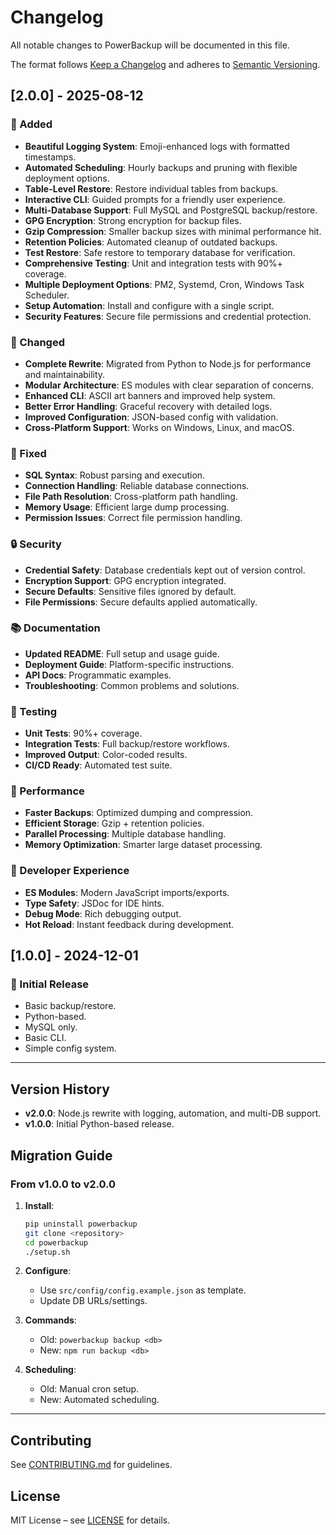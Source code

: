 # Changelog

All notable changes to PowerBackup will be documented in this file.

The format follows [Keep a Changelog](https://keepachangelog.com/en/1.0.0/) and adheres to [Semantic Versioning](https://semver.org/spec/v2.0.0.html).

## \[2.0.0] - 2025-08-12

### 🚀 Added

* **Beautiful Logging System**: Emoji-enhanced logs with formatted timestamps.
* **Automated Scheduling**: Hourly backups and pruning with flexible deployment options.
* **Table-Level Restore**: Restore individual tables from backups.
* **Interactive CLI**: Guided prompts for a friendly user experience.
* **Multi-Database Support**: Full MySQL and PostgreSQL backup/restore.
* **GPG Encryption**: Strong encryption for backup files.
* **Gzip Compression**: Smaller backup sizes with minimal performance hit.
* **Retention Policies**: Automated cleanup of outdated backups.
* **Test Restore**: Safe restore to temporary database for verification.
* **Comprehensive Testing**: Unit and integration tests with 90%+ coverage.
* **Multiple Deployment Options**: PM2, Systemd, Cron, Windows Task Scheduler.
* **Setup Automation**: Install and configure with a single script.
* **Security Features**: Secure file permissions and credential protection.

### 🔧 Changed

* **Complete Rewrite**: Migrated from Python to Node.js for performance and maintainability.
* **Modular Architecture**: ES modules with clear separation of concerns.
* **Enhanced CLI**: ASCII art banners and improved help system.
* **Better Error Handling**: Graceful recovery with detailed logs.
* **Improved Configuration**: JSON-based config with validation.
* **Cross-Platform Support**: Works on Windows, Linux, and macOS.

### 🐛 Fixed

* **SQL Syntax**: Robust parsing and execution.
* **Connection Handling**: Reliable database connections.
* **File Path Resolution**: Cross-platform path handling.
* **Memory Usage**: Efficient large dump processing.
* **Permission Issues**: Correct file permission handling.

### 🔒 Security

* **Credential Safety**: Database credentials kept out of version control.
* **Encryption Support**: GPG encryption integrated.
* **Secure Defaults**: Sensitive files ignored by default.
* **File Permissions**: Secure defaults applied automatically.

### 📚 Documentation

* **Updated README**: Full setup and usage guide.
* **Deployment Guide**: Platform-specific instructions.
* **API Docs**: Programmatic examples.
* **Troubleshooting**: Common problems and solutions.

### 🧪 Testing

* **Unit Tests**: 90%+ coverage.
* **Integration Tests**: Full backup/restore workflows.
* **Improved Output**: Color-coded results.
* **CI/CD Ready**: Automated test suite.

### 🚀 Performance

* **Faster Backups**: Optimized dumping and compression.
* **Efficient Storage**: Gzip + retention policies.
* **Parallel Processing**: Multiple database handling.
* **Memory Optimization**: Smarter large dataset processing.

### 🔧 Developer Experience

* **ES Modules**: Modern JavaScript imports/exports.
* **Type Safety**: JSDoc for IDE hints.
* **Debug Mode**: Rich debugging output.
* **Hot Reload**: Instant feedback during development.

## \[1.0.0] - 2024-12-01

### 🚀 Initial Release

* Basic backup/restore.
* Python-based.
* MySQL only.
* Basic CLI.
* Simple config system.

---

## Version History

* **v2.0.0**: Node.js rewrite with logging, automation, and multi-DB support.
* **v1.0.0**: Initial Python-based release.

## Migration Guide

### From v1.0.0 to v2.0.0

1. **Install**:

   ```bash
   pip uninstall powerbackup
   git clone <repository>
   cd powerbackup
   ./setup.sh
   ```
2. **Configure**:

   * Use `src/config/config.example.json` as template.
   * Update DB URLs/settings.
3. **Commands**:

   * Old: `powerbackup backup <db>`
   * New: `npm run backup <db>`
4. **Scheduling**:

   * Old: Manual cron setup.
   * New: Automated scheduling.

---

## Contributing

See [CONTRIBUTING.md](CONTRIBUTING.md) for guidelines.

## License

MIT License – see [LICENSE](LICENSE) for details.
